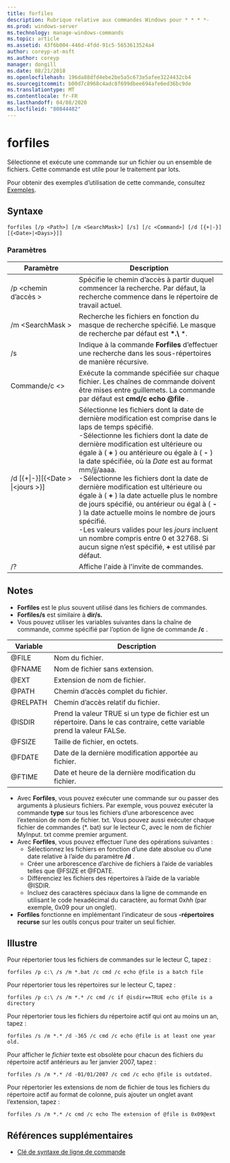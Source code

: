 ```yaml
---
title: forfiles
description: Rubrique relative aux commandes Windows pour * * * *-
ms.prod: windows-server
ms.technology: manage-windows-commands
ms.topic: article
ms.assetid: 43f6b004-446d-4fdd-91c5-5653613524a4
author: coreyp-at-msft
ms.author: coreyp
manager: dongill
ms.date: 08/21/2018
ms.openlocfilehash: 196da88dfd4ebe2be5a5c673e5afee3224432cb4
ms.sourcegitcommit: b00d7c8968c4adc8f699dbee694afe6ed36bc9de
ms.translationtype: MT
ms.contentlocale: fr-FR
ms.lasthandoff: 04/08/2020
ms.locfileid: "80844482"
---
```

# <a name="forfiles"></a>forfiles



Sélectionne et exécute une commande sur un fichier ou un ensemble de fichiers. Cette commande est utile pour le traitement par lots.

Pour obtenir des exemples d’utilisation de cette commande, consultez [Exemples](#BKMK_examples).

## <a name="syntax"></a>Syntaxe

```
forfiles [/p <Path>] [/m <SearchMask>] [/s] [/c <Command>] [/d [{+|-}][{<Date>|<Days>}]]
```


### <a name="parameters"></a>Paramètres

|                     Paramètre                      |                                                                                                                                                                                                                                                                                                    Description                                                                                                                                                                                                                                                                                                     |
|----------------------------------------------------|--------------------------------------------------------------------------------------------------------------------------------------------------------------------------------------------------------------------------------------------------------------------------------------------------------------------------------------------------------------------------------------------------------------------------------------------------------------------------------------------------------------------------------------------------------------------------------------------------------------------|
|                     /p \<chemin d’accès >                     |                                                                                                                                                                                                                                                 Spécifie le chemin d’accès à partir duquel commencer la recherche. Par défaut, la recherche commence dans le répertoire de travail actuel.                                                                                                                                                                                                                                                  |
|                  /m \<SearchMask >                  |                                                                                                                                                                                                                                                           Recherche les fichiers en fonction du masque de recherche spécifié. Le masque de recherche par défaut est **\*.\\** \*.                                                                                                                                                                                                                                                           |
|                         /s                         |                                                                                                                                                                                                                                                                   Indique à la commande **Forfiles** d’effectuer une recherche dans les sous-répertoires de manière récursive.                                                                                                                                                                                                                                                                    |
|                  Commande/c \<>                   |                                                                                                                                                                                                                                  Exécute la commande spécifiée sur chaque fichier. Les chaînes de commande doivent être mises entre guillemets. La commande par défaut est **cmd/c echo @file** .                                                                                                                                                                                                                                   |
| /d&nbsp;[{+\|-}]&#8288;[{\<Date > &#8288;\|\<jours >}] | Sélectionne les fichiers dont la date de dernière modification est comprise dans le laps de temps spécifié.</br>-Sélectionne les fichiers dont la date de dernière modification est ultérieure ou égale à ( **+** ) ou antérieure ou égale à ( **-** ) la date spécifiée, où la *Date* est au format mm/jj/aaaa.</br>-Sélectionne les fichiers dont la date de dernière modification est ultérieure ou égale à ( **+** ) la date actuelle plus le nombre de jours spécifié, ou antérieur ou égal à ( **-** ) la date actuelle moins le nombre de jours spécifié.</br>-Les valeurs valides pour les *jours* incluent un nombre compris entre 0 et 32768. Si aucun signe n’est spécifié, **+** est utilisé par défaut. |
|                         /?                         |                                                                                                                                                                                                                                                                                        Affiche l'aide à l'invite de commandes.                                                                                                                                                                                                                                                                                        |

## <a name="remarks"></a>Notes

-   **Forfiles** est le plus souvent utilisé dans les fichiers de commandes.
-   **Forfiles/s** est similaire à **dir/s.**
-   Vous pouvez utiliser les variables suivantes dans la chaîne de commande, comme spécifié par l’option de ligne de commande **/c** .  

|Variable|Description|
|--------|-----------|
|@FILE|Nom du fichier.|
|@FNAME|Nom de fichier sans extension.|
|@EXT|Extension de nom de fichier.|
|@PATH|Chemin d’accès complet du fichier.|
|@RELPATH|Chemin d’accès relatif du fichier.|
|@ISDIR|Prend la valeur TRUE si un type de fichier est un répertoire. Dans le cas contraire, cette variable prend la valeur FALSe.|
|@FSIZE|Taille de fichier, en octets.|
|@FDATE|Date de la dernière modification apportée au fichier.|
|@FTIME|Date et heure de la dernière modification du fichier.|

-   Avec **Forfiles**, vous pouvez exécuter une commande sur ou passer des arguments à plusieurs fichiers. Par exemple, vous pouvez exécuter la commande **type** sur tous les fichiers d’une arborescence avec l’extension de nom de fichier. txt. Vous pouvez aussi exécuter chaque fichier de commandes (*. bat) sur le lecteur C, avec le nom de fichier MyInput. txt comme premier argument.
-   Avec **Forfiles**, vous pouvez effectuer l’une des opérations suivantes :  
    -   Sélectionnez les fichiers en fonction d’une date absolue ou d’une date relative à l’aide du paramètre **/d** .
    -   Créer une arborescence d’archive de fichiers à l’aide de variables telles que @FSIZE et @FDATE.
    -   Différenciez les fichiers des répertoires à l’aide de la variable @ISDIR.
    -   Incluez des caractères spéciaux dans la ligne de commande en utilisant le code hexadécimal du caractère, au format 0x*hh* (par exemple, 0x09 pour un onglet).
-   **Forfiles** fonctionne en implémentant l’indicateur de sous **-répertoires recurse** sur les outils conçus pour traiter un seul fichier.

## <a name="examples"></a><a name=BKMK_examples></a>Illustre

Pour répertorier tous les fichiers de commandes sur le lecteur C, tapez :
```
forfiles /p c:\ /s /m *.bat /c cmd /c echo @file is a batch file
```
Pour répertorier tous les répertoires sur le lecteur C, tapez :
```
forfiles /p c:\ /s /m *.* /c cmd /c if @isdir==TRUE echo @file is a directory
```
Pour répertorier tous les fichiers du répertoire actif qui ont au moins un an, tapez :
```
forfiles /s /m *.* /d -365 /c cmd /c echo @file is at least one year old.
```
Pour afficher le *fichier* texte est obsolète pour chacun des fichiers du répertoire actif antérieurs au 1er janvier 2007, tapez :
```
forfiles /s /m *.* /d -01/01/2007 /c cmd /c echo @file is outdated. 
```
Pour répertorier les extensions de nom de fichier de tous les fichiers du répertoire actif au format de colonne, puis ajouter un onglet avant l’extension, tapez :
```
forfiles /s /m *.* /c cmd /c echo The extension of @file is 0x09@ext 
```

## <a name="additional-references"></a>Références supplémentaires

- [Clé de syntaxe de ligne de commande](command-line-syntax-key.md)
